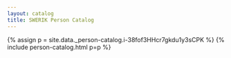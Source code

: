 ```yaml
---
layout: catalog
title: SWERIK Person Catalog
---
```

{% assign p = site.data._person-catalog.i-38fof3HHcr7gkdu1y3sCPK %}
{% include person-catalog.html p=p %}

